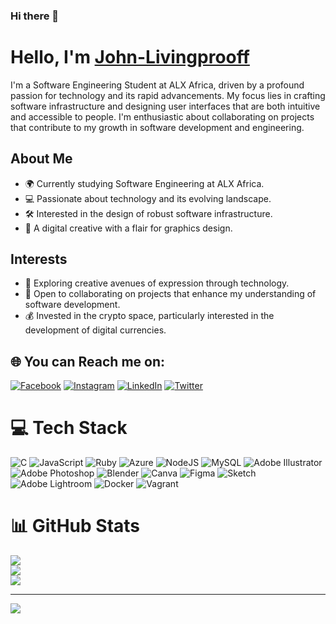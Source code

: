 ### Hi there 👋

# Hello, I'm [John-Livingprooff](https://github.com/johnlivingprooff)

I'm a Software Engineering Student at ALX Africa, driven by a profound passion for technology and its rapid advancements. My focus lies in crafting software infrastructure and designing user interfaces that are both intuitive and accessible to people. I'm enthusiastic about collaborating on projects that contribute to my growth in software development and engineering.

## About Me

- 🌍 Currently studying Software Engineering at ALX Africa.
- 💻 Passionate about technology and its evolving landscape.
- 🛠️ Interested in the design of robust software infrastructure.
- 🎨 A digital creative with a flair for graphics design.

## Interests

- 🚀 Exploring creative avenues of expression through technology.
- 💼 Open to collaborating on projects that enhance my understanding of software development.
- 💰 Invested in the crypto space, particularly interested in the development of digital currencies.

## 🌐 You can Reach me on:

[![Facebook](https://img.shields.io/badge/Facebook-%231877F2.svg?logo=Facebook&logoColor=white)](https://facebook.com/johnlivingprooff) [![Instagram](https://img.shields.io/badge/Instagram-%23E4405F.svg?logo=Instagram&logoColor=white)](https://instagram.com/johnlivingprooff) [![LinkedIn](https://img.shields.io/badge/LinkedIn-%230077B5.svg?logo=linkedin&logoColor=white)](https://linkedin.com/in/johnlivingprooff) [![Twitter](https://img.shields.io/badge/Twitter-%231DA1F2.svg?logo=Twitter&logoColor=white)](https://twitter.com/ola0luwajj) 

# 💻 Tech Stack

![C](https://img.shields.io/badge/c-%2300599C.svg?style=for-the-badge&logo=c&logoColor=white) ![JavaScript](https://img.shields.io/badge/javascript-%23323330.svg?style=for-the-badge&logo=javascript&logoColor=%23F7DF1E) ![Ruby](https://img.shields.io/badge/ruby-%23CC342D.svg?style=for-the-badge&logo=ruby&logoColor=white) ![Azure](https://img.shields.io/badge/azure-%230072C6.svg?style=for-the-badge&logo=microsoftazure&logoColor=white) ![NodeJS](https://img.shields.io/badge/node.js-6DA55F?style=for-the-badge&logo=node.js&logoColor=white) ![MySQL](https://img.shields.io/badge/mysql-%2300000f.svg?style=for-the-badge&logo=mysql&logoColor=white) ![Adobe Illustrator](https://img.shields.io/badge/adobe%20illustrator-%23FF9A00.svg?style=for-the-badge&logo=adobe%20illustrator&logoColor=white) ![Adobe Photoshop](https://img.shields.io/badge/adobe%20photoshop-%2331A8FF.svg?style=for-the-badge&logo=adobe%20photoshop&logoColor=white) ![Blender](https://img.shields.io/badge/blender-%23F5792A.svg?style=for-the-badge&logo=blender&logoColor=white) ![Canva](https://img.shields.io/badge/Canva-%2300C4CC.svg?style=for-the-badge&logo=Canva&logoColor=white) ![Figma](https://img.shields.io/badge/figma-%23F24E1E.svg?style=for-the-badge&logo=figma&logoColor=white) ![Sketch](https://img.shields.io/badge/Sketch-FFB387?style=for-the-badge&logo=sketch&logoColor=black) ![Adobe Lightroom](https://img.shields.io/badge/Adobe%20Lightroom-31A8FF.svg?style=for-the-badge&logo=Adobe%20Lightroom&logoColor=white) ![Docker](https://img.shields.io/badge/docker-%230db7ed.svg?style=for-the-badge&logo=docker&logoColor=white) ![Vagrant](https://img.shields.io/badge/vagrant-%231563FF.svg?style=for-the-badge&logo=vagrant&logoColor=white)

# 📊 GitHub Stats

![](https://github-readme-stats.vercel.app/api?username=johnlivingprooff&theme=dark&hide_border=true&include_all_commits=true&count_private=true)<br/>
![](https://github-readme-streak-stats.herokuapp.com/?user=johnlivingprooff&theme=dark&hide_border=true)<br/>
![](https://github-readme-stats.vercel.app/api/top-langs/?username=johnlivingprooff&theme=dark&hide_border=true&include_all_commits=true&count_private=true&layout=compact)

---
[![](https://visitcount.itsvg.in/api?id=johnlivingprooff&icon=0&color=0)](https://visitcount.itsvg.in)
